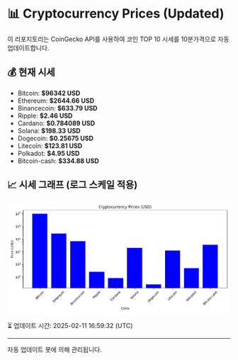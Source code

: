
# 📊 Cryptocurrency Prices (Updated)

이 리포지토리는 CoinGecko API를 사용하여 코인 TOP 10 시세를 10분가격으로 자동 업데이트합니다.

## 💰 현재 시세
- Bitcoin: **$96342 USD**
- Ethereum: **$2644.66 USD**
- Binancecoin: **$633.79 USD**
- Ripple: **$2.46 USD**
- Cardano: **$0.784089 USD**
- Solana: **$198.33 USD**
- Dogecoin: **$0.25675 USD**
- Litecoin: **$123.81 USD**
- Polkadot: **$4.95 USD**
- Bitcoin-cash: **$334.88 USD**

## 📈 시세 그래프 (로그 스케일 적용)
![Crypto Prices](crypto_prices.png)

⏳ 업데이트 시간: 2025-02-11 16:59:32 (UTC)

---
자동 업데이트 봇에 의해 관리됩니다.
